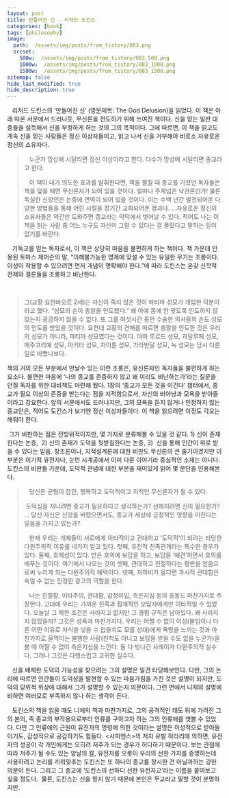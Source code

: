 ```yaml
---
layout: post
title: 만들어진 신 - 리처드 도킨스
categories: [book]
tags: [philosophy]
image:
  path:  /assets/img/posts/from_tistory/083.png
  srcset:
    500w:  /assets/img/posts/from_tistory/083_500.png
    1000w:  /assets/img/posts/from_tistory/083_1000.png
    1500w:  /assets/img/posts/from_tistory/083_1500.png
sitemap: false
hide_last_modified: true
hide_description: true
---
```


  


  


  


   리처드 도킨스의 ‘만들어진 신’ (영문제목: The God Delusion)을 읽었다. 이 책은 아래 따온 서문에서 드러나듯, 무신론을 전도하기 위해 쓰여진 책이다. 신을 믿는 일반 대중들을 설득해서 신을 부정하게 하는 것의 그의 목적이다. 그에 따르면, 이 책을 읽고도 계속 신을 믿는 사람들은 정신 이상자들이고, 읽고 나서 신을 거부해야 비로소 자유로운 정신의 소유자다.

  


>   누군가 망상에 시달리면 정신 이상이라고 한다. 다수가 망상에 시달리면 종교라고 한다.
>
>   이 책이 내가 의도한 효과를 발휘한다면, 책을 펼칠 때 종교를 가졌던 독자들은 책을 덮을 때면 무신론자가 되어 있을 것이다. 얼마나 주제넘은 낙관론인가! 물론 독실한 신앙인은 논증에 면역이 되어 있을 것이다. 이는 수백 년간 발전되어온 다양한 방법들을 통해 어린 시절을 장기간 교화되어온 결과다. ...자유로운 정신의 소유자들은 약간만 도와주면 종교라는 악덕에서 벗어날 수 있다. 적어도 나는 이 책을 읽는 사람 중 어느 누구도 자신이 그럴 수 있다는 걸 몰랐다고 말하는 일이 없기를 바란다.

  


   기독교를 믿는 독자로서, 이 책은 상당히 마음을 불편하게 하는 책이다. 책 가운데 인용된 토마스 제퍼슨의 말, “이해불가능한 명제에 맞설 수 있는 유일한 무기는 조롱이다. 이성이 작용할 수 있으려면 먼저 개념이 명확해야 한다.”에 따라 도킨스는 온갖 신학적 전제와 결론들을 조롱하고 비난한다. 

  


  
> 그(교황 요한바오르 2세)는 자신이 죽지 않은 것이 파티마 성모가 개입한 덕분이라고 했다. “성모의 손이 총알을 인도했다.” 왜 아예 몸에 안 맞도록 인도하지 않았는지 궁금하지 않을 수 없다. 또 그를 여섯시간 동안 수술한 의사들의 손도 성모의 인도를 받았을 것이다. 요컨대 교황의 견해를 따르면 총알을 인도한 것은 우리의 성모가 아니라, 파티마 성모였다는 것이다. 아마 루르드 성모, 과달루페 성모, 메주고리예 성모, 아키타 성모, 자이툰 성모, 가라반달 성모, 녹 성모는 당시 다른 일로 바빴나보다. 

  


책의 거의 모든 부분에서 만날수 있는 이런 조롱은, 유신론자인 독자들을 불편하게 하는 요소다. 불편한 마음에 ‘나의 종교를 존중하지 않고 왜 이리도 비난하는가’라는 질문을 던질 독자를 위한 대비책도 마련해 뒀다. 1장의 ‘종교가 모든 것을 이긴다’ 챕터에서, 종교가 필요 이상의 존중을 받는다는 점을 지적함으로서, 자신의 비아냥과 모욕을 받아들이라고 강요한다. 앞의 서문에서도 드러나지만, 그의 모욕을 듣지 않거나 인정하지 않는 종교인은, 적어도 도킨스가 보기엔 정신 이상자들이다. 이 책을 읽으려면 이정도 각오는 해둬야 한다.

  


 그가 비판하는 점은 전방위적이지만,
몇 가지로 분류해볼 수 있을 것 같다. 1) 신이 존재한다는 논증,  2) 신의 존재가 도덕을 뒷받침한다는 논증, 3)  신을 통해 인간이 위로 받을 수 있다는 믿음. 창조론이나, 지적설계론에 대한 비판도 무신론의 큰 줄기이겠지만 이 부분은 이기적 유전자나, 눈먼 시계공에서 이미 다룬 이야기라 중심적인 소재는 아니다. 도킨스의 비판들 가운데, 도덕적 관념에 대한 부분을 재미있게 읽어 몇 문단을 인용해본다.

  


>   당신은 균형이 잡힌, 행복하고 도덕적이고 지적인 무신론자가 될 수 있다.
>
>   도덕심을 지니려면 종교가 필요하다고 생각하는가? 선해지려면 신이 필요한가? … 당신 자신은 신앙을 버렸으면서도, 종교가 세상에 긍정적인 영향을 미친다는 믿음을 가지고 있는가?
>
>   현재 우리는 개체들이 서로에게 이타적이고 관대하고 ‘도덕적’이 되려는 타당한 다윈주의적 이유를 네가지 알고 있다. 첫째, 유전적 친족관계라는 특수한 경우가 있다. 둘째, 호혜성이 있다. 받은 호의에 보답을 하고, 보답을 ‘예견’하면서 호의를 베푸는 것이다. 여기에서 나오는 것이 셋째, 관대하고 친절하다는 평판을 얻음으로써 누리게 되는 다윈주의적 혜택이다. 넷째, 자하비가 옳다면 과시적 관대함은 속일 수 없는 진정한 광고의 역할을 한다.
>
>   나는 친절함, 이타주의, 관대함, 감정이입, 측은지심 등의 충동도 마찬가지로 주장한다. 고대에 우리는 가까운 친족과 잠재적인 보답자에게만 이타적일 수 있었다. 오늘날 그 제한 조건은 사라지고 없지만 그 경험 규칙은 남아있다. 왜 사라지지 않았을까? 그것은 성욕과 마찬가지다. 우리는 어쩔 수 없이 이성(불임이나 다른 어떤 이유로 자식을 낳을 수 없을지도 모를 상대)에게 욕망을 느끼는 것과 마찬가지로 울먹이는 불행한 사람(친척도 아니고 보답을 받을 수도 없을 누군가)을 볼 때 어쩔 수 없이 측은지심을 느낀다. 둘 다 빗나간 사례이자 다윈주의적 실수다. 그러나 그것은 다행스럽고 고귀한 실수다. 

  


   신을 배제한 도덕의 가능성을 찾으려는 그의 설명은 일견 타당해보인다. 다만, 그의 논리에 따르면 인간들이 도덕성을 발현할 수 있는 마음가짐을 가진 것은 설명이 되지만, 도덕의 당위적 위상에 대해서 그가 설명할 수 있는지 의문이다. 그런 면에서 니체의 설명에 비하면 여러모로 부족하지 않나 하는 생각이 든다.

   도킨스의 책을 읽을 때도 니체의 책과 마찬가지로, 그의 공격적인 태도 뒤에 가려진 그의 본의, 즉 종교의 부작용으로부터 인류를 구하고자 하는 그의 인류애를 엿볼 수 있었다. 다만 그 인류애의 근원이 유전자의 명령에 의한 것이라는 설명은 이성적으로 받아들이기도, 감성적으로 공감하기도 힘들다. <사피엔스\>의 저자 유발 하라리에 의하면, 유전자의 성공이 각 개인에게는 오히려 저주가 되는 경우가 허다하기 때문이다. 보는 관점에 따라 저주가 될 수도 있는 양날의 칼, 유전자를 오롯이 우리의 선한 가치를 증명하는데 사용하려고 논리를 끼워맞추는 도킨스는 또 하나의 종교를 창시한 건 아닐까하는 강한 의문이 든다. 그리고 그 종교에 ‘도킨스의 선하디 선한 유전자교’라는 이름을 붙여보고 싶을 정도다.  물론, 도킨스는 신을 믿지 않기 때문에 본인은 무교라고 말할 것이 분명하지만.

  


  


